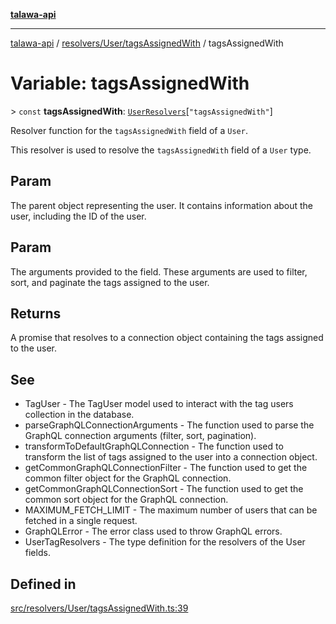 [**talawa-api**](../../../../README.md)

***

[talawa-api](../../../../modules.md) / [resolvers/User/tagsAssignedWith](../README.md) / tagsAssignedWith

# Variable: tagsAssignedWith

\> `const` **tagsAssignedWith**: [`UserResolvers`](../../../../types/generatedGraphQLTypes/type-aliases/UserResolvers.md)\[`"tagsAssignedWith"`\]

Resolver function for the `tagsAssignedWith` field of a `User`.

This resolver is used to resolve the `tagsAssignedWith` field of a `User` type.

## Param

The parent object representing the user. It contains information about the user, including the ID of the user.

## Param

The arguments provided to the field. These arguments are used to filter, sort, and paginate the tags assigned to the user.

## Returns

A promise that resolves to a connection object containing the tags assigned to the user.

## See

 - TagUser - The TagUser model used to interact with the tag users collection in the database.
 - parseGraphQLConnectionArguments - The function used to parse the GraphQL connection arguments (filter, sort, pagination).
 - transformToDefaultGraphQLConnection - The function used to transform the list of tags assigned to the user into a connection object.
 - getCommonGraphQLConnectionFilter - The function used to get the common filter object for the GraphQL connection.
 - getCommonGraphQLConnectionSort - The function used to get the common sort object for the GraphQL connection.
 - MAXIMUM_FETCH_LIMIT - The maximum number of users that can be fetched in a single request.
 - GraphQLError - The error class used to throw GraphQL errors.
 - UserTagResolvers - The type definition for the resolvers of the User fields.

## Defined in

[src/resolvers/User/tagsAssignedWith.ts:39](https://github.com/PalisadoesFoundation/talawa-api/blob/4b5c74fd36bcfc2e36f3a06b67d517e865c188be/src/resolvers/User/tagsAssignedWith.ts#L39)
